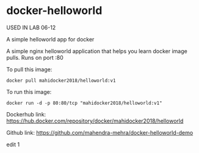 # docker-helloworld

USED IN LAB 06-12 

A simple helloworld app for docker

A simple nginx helloworld application that helps you learn docker image pulls. Runs on port :80

To pull this image:
```
docker pull mahidocker2018/helloworld:v1
```

To run this image:
```
docker run -d -p 80:80/tcp "mahidocker2018/helloworld:v1"
```

Dockerhub link: https://hub.docker.com/repository/docker/mahidocker2018/helloworld

Github link: https://github.com/mahendra-mehra/docker-helloworld-demo


edit 1
